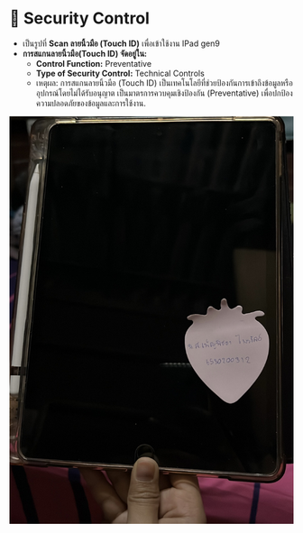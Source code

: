 # 🔗 Security Control
- เป็นรูปที่ **Scan ลายนิ้วมือ (Touch ID)** เพื่อเข้าใช้งาน IPad gen9 
- **การสแกนลายนิ้วมือ(Touch ID) จัดอยู่ใน:**
  - **Control Function:** Preventative
  - **Type of Security Control:** Technical Controls
  - เหตุผล:
การสแกนลายนิ้วมือ (Touch ID) เป็นเทคโนโลยีที่ช่วยป้องกันการเข้าถึงข้อมูลหรืออุปกรณ์โดยไม่ได้รับอนุญาต
เป็นมาตรการควบคุมเชิงป้องกัน (Preventative) เพื่อปกป้องความปลอดภัยของข้อมูลและการใช้งาน.

![pic](img/Img2.jpg)


